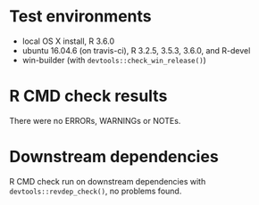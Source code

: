 # Test environments

* local OS X install, R 3.6.0
* ubuntu 16.04.6 (on travis-ci), R 3.2.5, 3.5.3, 3.6.0, and R-devel
* win-builder (with `devtools::check_win_release()`)

# R CMD check results

There were no ERRORs, WARNINGs or NOTEs.

# Downstream dependencies

R CMD check run on downstream dependencies with `devtools::revdep_check()`, no
problems found.
